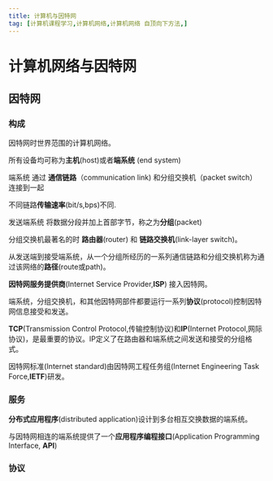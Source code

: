 ```yaml
---
title: 计算机与因特网
tag: [计算机课程学习,计算机网络,计算机网络 自顶向下方法,]
---
```

# 计算机网络与因特网

## 因特网

### 构成

因特网时世界范围的计算机网络。

所有设备均可称为**主机**(host)或者**端系统** (end system)

端系统 通过 **通信链路**（communication link) 和分组交换机（packet switch） 连接到一起

不同链路**传输速率**(bit/s,bps)不同.

发送端系统 将数据分段并加上首部字节，称之为**分组**(packet)

分组交换机最著名的时 **路由器**(router)  和 **链路交换机**(link-layer switch)。

从发送端到接受端系统，从一个分组所经历的一系列通信链路和分组交换机称为通过该网络的**路径**(route或path)。

**因特网服务提供商**(Internet Service Provider,**ISP**) 接入因特网。

端系统，分组交换机，和其他因特网部件都要运行一系列**协议**(protocol)控制因特网信息接受和发送。

**TCP**(Transmission Control Protocol,传输控制协议)和**IP**(Internet Protocol,网际协议)，是最重要的协议。IP定义了在路由器和端系统之间发送和接受的分组格式。

因特网标准(Internet standard)由因特网工程任务组(Internet Engineering Task Force,**IETF**)研发。

### 服务

**分布式应用程序**(distributed application)设计到多台相互交换数据的端系统。

与因特网相连的端系统提供了一个**应用程序编程接口**(Application Programming Interface, **API**)

### 协议

